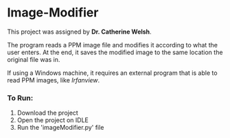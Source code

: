 # Image-Modifier
This project was assigned by __Dr. Catherine Welsh__. 

The program reads a PPM image file and modifies it according to what the user enters. 
At the end, it saves the modified image to the same location the original file was in. 

If using a Windows machine, it requires an external program that is able to read PPM images, like _Irfanview_. 

### To Run:
1. Download the project 
2. Open the project on IDLE
3. Run the 'imageModifier.py' file
